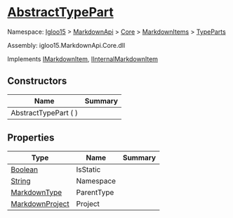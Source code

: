# [AbstractTypePart](./AbstractTypePart.md)

Namespace: [Igloo15]() > [MarkdownApi]() > [Core](./../../README.md) > [MarkdownItems](./../README.md) > [TypeParts](./README.md)

Assembly: igloo15.MarkdownApi.Core.dll

Implements [IMarkdownItem](./../../Interfaces/IMarkdownItem.md), [IInternalMarkdownItem]()


## Constructors

| Name | Summary | 
| --- | --- | 
| AbstractTypePart (  ) |  | 


## Properties

| Type | Name | Summary | 
| --- | --- | --- | 
| [Boolean](https://docs.microsoft.com/en-us/dotnet/api/System.Boolean) | IsStatic |  | 
| [String](https://docs.microsoft.com/en-us/dotnet/api/System.String) | Namespace |  | 
| [MarkdownType](./../MarkdownType.md) | ParentType |  | 
| [MarkdownProject](./../MarkdownProject.md) | Project |  | 


